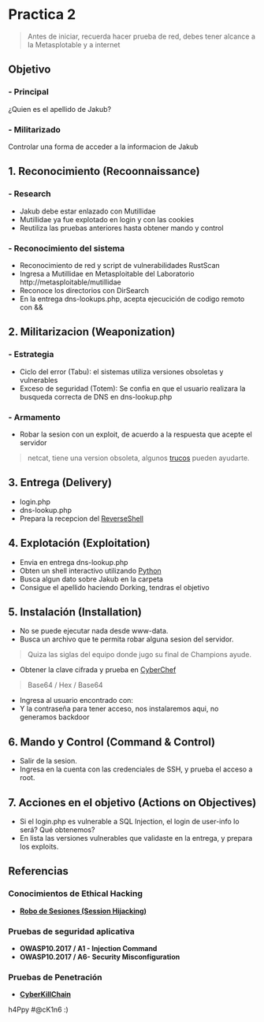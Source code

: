 # Practica 2 

> Antes de iniciar, recuerda hacer prueba de red, debes tener alcance a la Metasplotable y a internet

## Objetivo
### - Principal
¿Quien es el apellido de Jakub?
### - Militarizado
Controlar una forma de acceder a la informacion de Jakub

## 1. Reconocimiento (Recoonnaissance)
### - Research
- Jakub debe estar enlazado con Mutillidae
- Mutillidae ya fue explotado en login y con las cookies
- Reutiliza las pruebas anteriores hasta obtener mando y control
### - Reconocimiento del sistema
- Reconocimiento de red y script de vulnerabilidades RustScan
- Ingresa a Mutillidae en Metasploitable del Laboratorio http://metasploitable/mutillidae
- Reconoce los directorios con DirSearch
- En la entrega dns-lookups.php, acepta ejecucición de codigo remoto con &&

## 2. Militarizacion (Weaponization)
### - Estrategia
- Ciclo del error (Tabu): el sistemas utiliza versiones obsoletas y vulnerables
- Exceso de seguridad (Totem):  Se confia en que el usuario realizara la busqueda correcta de DNS en dns-lookup.php
	
### - Armamento 
- Robar la sesion con un exploit, de acuerdo a la respuesta que acepte el servidor
> netcat, tiene una version obsoleta, algunos [trucos](https://github.com/heanczko311299/githack/blob/main/Trucos/ReverseShell.md) pueden ayudarte.

## 3. Entrega (Delivery)
- login.php
- dns-lookup.php
- Prepara la recepcion del [ReverseShell](https://github.com/heanczko311299/githack/blob/main/Trucos/ReverseShell.md)
		
## 4. Explotación (Exploitation)
- Envia en entrega dns-lookup.php
- Obten un shell interactivo utilizando [Python](https://github.com/heanczko311299/githack/blob/main/Trucos/Pentest.md)
- Busca algun dato sobre Jakub en la carpeta
- Consigue el apellido haciendo Dorking, tendras el objetivo
	
## 5. Instalación (Installation)
- No se puede ejecutar nada desde www-data.
- Busca un archivo que te permita robar alguna sesion del servidor.
> Quiza las siglas del equipo donde jugo su final de Champions ayude.
- Obtener la clave cifrada y prueba en [CyberChef](https://gchq.github.io/CyberChef/)
> Base64 / Hex / Base64
- Ingresa al usuario encontrado con:
- Y la contraseña para tener acceso, nos instalaremos aqui, no generamos backdoor
	
## 6. Mando y Control (Command & Control)
- Salir de la sesion.
- Ingresa en la cuenta con las credenciales de SSH, y prueba el acceso a root.
		
## 7. Acciones en el objetivo (Actions on Objectives)
- Si el login.php es vulnerable a SQL Injection, el login de user-info lo será? Qué obtenemos?
- En lista las versiones vulnerables que validaste en la entrega, y prepara los exploits.

## Referencias

### Conocimientos de Ethical Hacking
* **[Robo de Sesiones (Session Hijacking)](https://github.com/heanczko311299/CEH/blob/main/11/README.md)**

### Pruebas de seguridad aplicativa 
* **OWASP10.2017 / A1 - Injection Command** 
* **OWASP10.2017 / A6- Security Misconfiguration**

### Pruebas de Penetración
* **[CyberKillChain](https://github.com/heanczko311299/githack/tree/main/Metodologias/CyberKillChain/README.md)**

h4Ppy #@cK1n6 :)
